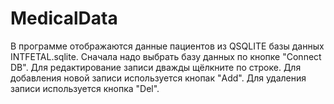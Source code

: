 # MedicalData
В программе отображаются данные пациентов из QSQLITE базы данных INTFETAL.sqlite.
Сначала надо выбрать базу данных по кнопке "Connect DB". 
Для редактирование записи дважды щёлкните по строке. 
Для добавления новой записи используется кнопак "Add".
Для удаления записи используется кнопка  "Del".



